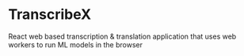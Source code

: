 # TranscribeX

React web based transcription & translation application that uses web workers to run ML models in the browser
